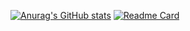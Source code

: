 [![Anurag's GitHub stats](https://github-readme-stats.vercel.app/api?username=faustocristiano&show_icons=true&&theme=dracula&count_private=true)](https://github.com/faustocristiano/)
[![Readme Card](https://github-readme-stats.vercel.app/api/pin/?username=faustocristiano&repo=github-readme-stats)](https://github.com/faustocristiano/github-readme-stats)
